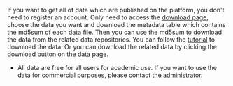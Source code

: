 If you want to get all of data which are published on the platform, you don't need to register an account. Only need to access the [download page](https://www.chinese-quartet.org/#/data/download), choose the data you want and download the metadata table which contains the md5sum of each data file. Then you can use the md5sum to download the data from the related data repositories. You can follow the [tutorial](https://docs.chinese-quartet.org/getting_started/request_omics_data/) to download the data. Or you can download the related data by clicking the download button on the data page.

- All data are free for all users for academic use. If you want to use the data for commercial purposes, please contact [the administrator](mailto:quartet@fudan.edu.cn).
